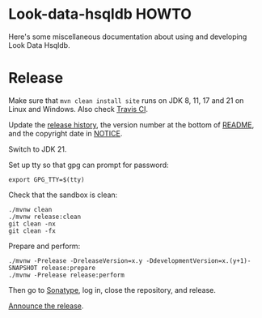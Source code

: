 # Look-data-hsqldb HOWTO

Here's some miscellaneous documentation about using and developing
Look Data Hsqldb.

# Release

Make sure that `mvn clean install site` runs on JDK 8, 11, 17 and 21
on Linux and Windows.
Also check [Travis CI](https://travis-ci.org/hydromatic/look-data-hsqldb).

Update the [release history](HISTORY.md),
the version number at the bottom of [README](README.md),
and the copyright date in [NOTICE](NOTICE).

Switch to JDK 21.

Set up tty so that gpg can prompt for password:
```
export GPG_TTY=$(tty)
```

Check that the sandbox is clean:
```
./mvnw clean
./mvnw release:clean
git clean -nx
git clean -fx
```

Prepare and perform:
```
./mvnw -Prelease -DreleaseVersion=x.y -DdevelopmentVersion=x.(y+1)-SNAPSHOT release:prepare
./mvnw -Prelease release:perform
```

Then go to [Sonatype](https://oss.sonatype.org/#stagingRepositories),
log in, close the repository, and release.

[Announce the release](https://twitter.com/julianhyde/status/622842100736856064).
